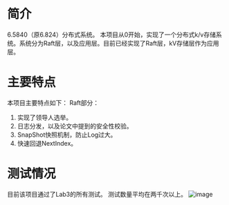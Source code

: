 <!--

    Licensed to the Apache Software Foundation (ASF) under one
    or more contributor license agreements.  See the NOTICE file
    distributed with this work for additional information
    regarding copyright ownership.  The ASF licenses this file
    to you under the Apache License, Version 2.0 (the
    "License"); you may not use this file except in compliance
    with the License.  You may obtain a copy of the License at
    
        http://www.apache.org/licenses/LICENSE-2.0
    
    Unless required by applicable law or agreed to in writing,
    software distributed under the License is distributed on an
    "AS IS" BASIS, WITHOUT WARRANTIES OR CONDITIONS OF ANY
    KIND, either express or implied.  See the License for the
    specific language governing permissions and limitations
    under the License.

-->
# 简介
6.5840（原6.824）分布式系统。
本项目从0开始，实现了一个分布式k/v存储系统。系统分为Raft层，以及应用层。目前已经实现了Raft层，kV存储层作为应用层。

# 主要特点
本项目主要特点如下：
Raft部分：
1. 实现了领导人选举。
2. 日志分发，以及论文中提到的安全性校验。
3. SnapShot快照机制，防止Log过大。
4. 快速回退NextIndex。

# 测试情况
目前该项目通过了Lab3的所有测试。
测试数量平均在两千次以上。
![image](https://github.com/jieqiyue/6.5840/assets/53082256/8ab55eec-cf38-4f58-8801-cb3756a9b5a1)
